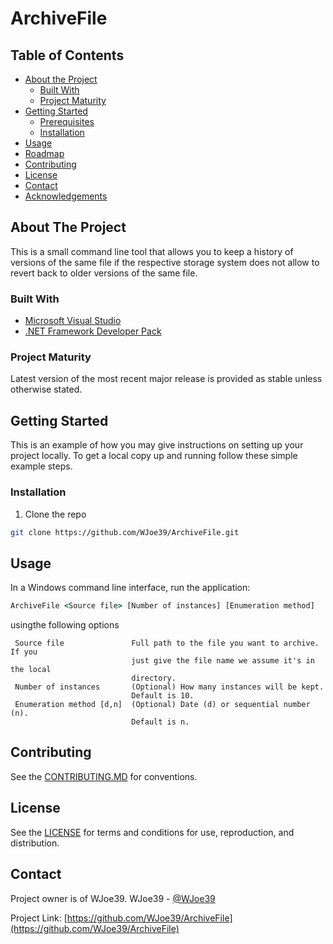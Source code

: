 # ArchiveFile
## Table of Contents

* [About the Project](#about-the-project)
  * [Built With](#built-with)
  * [Project Maturity](#project-maturity)
* [Getting Started](#getting-started)
  * [Prerequisites](#prerequisites)
  * [Installation](#installation)
* [Usage](#usage)
* [Roadmap](#roadmap)
* [Contributing](#contributing)
* [License](#license)
* [Contact](#contact)
* [Acknowledgements](#acknowledgements)

<!-- ABOUT THE PROJECT -->
## About The Project
This is a small command line tool that allows you to keep a history of versions of the same file if the respective storage system does not allow to revert back to older versions of the same file.  

### Built With
* [Microsoft Visual Studio](https://visualstudio.microsoft.com/)
* [.NET Framework Developer Pack](https://aka.ms/msbuild/developerpacks)

### Project Maturity
Latest version of the most recent major release is provided as stable unless otherwise stated.      

<!-- GETTING STARTED -->
## Getting Started

This is an example of how you may give instructions on setting up your project locally.
To get a local copy up and running follow these simple example steps.

### Installation

1. Clone the repo
```sh
git clone https://github.com/WJoe39/ArchiveFile.git
```

## Usage
In a Windows command line interface, run the application:
```cmd
ArchiveFile <Source file> [Number of instances] [Enumeration method]
```

usingthe following options
```
 Source file               Full path to the file you want to archive. If you
                           just give the file name we assume it's in the local
                           directory.
 Number of instances       (Optional) How many instances will be kept.
                           Default is 10.
 Enumeration method [d,n]  (Optional) Date (d) or sequential number (n).
                           Default is n.
```

## Contributing
See the [CONTRIBUTING.MD](CONTRIBUTING.md) for conventions.

## License
See the [LICENSE](LICENSE) for terms and conditions for use, reproduction, and distribution.

## Contact
Project owner is  of WJoe39.
WJoe39 - [@WJoe39](https://twitter.com/WJoe39)

Project Link: [https://github.com/WJoe39/ArchiveFile](https://github.com/WJoe39/ArchiveFile)